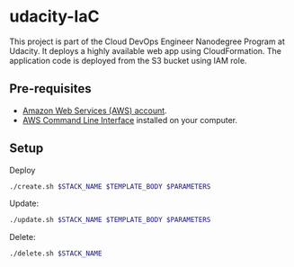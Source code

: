 # udacity-IaC

This project is part of the Cloud DevOps Engineer Nanodegree Program at Udacity. It deploys a highly available web app using CloudFormation. The application code is deployed from the S3 bucket using IAM role.

## Pre-requisites

* [Amazon Web Services (AWS) account](http://aws.amazon.com/).
* [AWS Command Line Interface](https://aws.amazon.com/cli/) installed on your computer.

## Setup

Deploy

```bash
./create.sh $STACK_NAME $TEMPLATE_BODY $PARAMETERS
```

Update:

```bash
./update.sh $STACK_NAME $TEMPLATE_BODY $PARAMETERS
```

Delete:

```bash
./delete.sh $STACK_NAME
```
